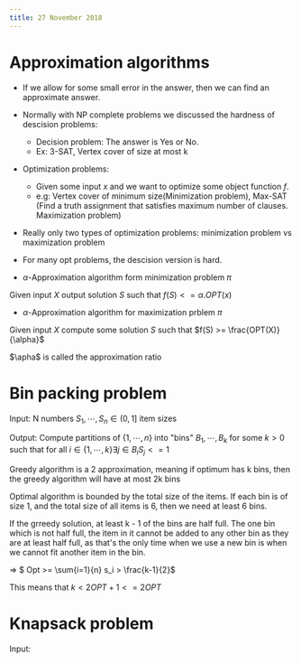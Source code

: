 ```yaml
---
title: 27 November 2018
---
```


# Approximation algorithms

* If we allow for some small error in the answer, then we can find an approximate answer.
* Normally with NP complete problems we discussed the hardness of descision problems:
    * Decision problem: The answer is Yes or No.
    * Ex: 3-SAT, Vertex cover of size at most k
* Optimization problems:
    * Given some input $x$ and we want to optimize some object function $f$.
    * e.g: Vertex cover of minimum size(Minimization problem), Max-SAT (Find a truth assignment that satisfies maximum number of clauses. Maximization problem)
* Really only two types of optimization problems: minimization problem vs maximization problem
* For many opt problems, the descision version is hard.


* $\alpha$-Approximation algorithm form minimization problem $\pi$

Given input $X$ output solution $S$ such that $f(S) <= \alpha . OPT(x)$

* $\alpha$-Approximation algorithm for maximization prblem $\pi$

Given input $X$ compute some solution $S$ such that $f(S) >= \frac{OPT(X)}{\alpha}$

$\apha$ is called the approximation ratio


# Bin packing problem

Input: N numbers $S_1, \cdots, S_n \in (0, 1]$ item sizes

Output: Compute partitions of $\{1, \cdots, n\}$ into "bins" $B_1, \cdots, B_k$ for some $k > 0$ such that for all $i \in \{1, \cdots, k\} \exists{j \in B_i} S_j <= 1$

Greedy algorithm is a 2 approximation, meaning if optimum has k bins, then the greedy algorithm will have at most 2k bins

Optimal algorithm is bounded by the total size of the items. If each bin is of size 1, and the total size of all items is 6, then we need at least 6 bins.

If the grreedy solution, at least k - 1 of the bins are half full. The one bin which is not half full, the item in it cannot be added to any other bin as they are at least half full, as that's the only time when we use a new bin is when we cannot fit another item in the bin.

=> $ Opt >= \sum{i=1}{n} s_i > \frac{k-1}{2}$

This means that $k < 2 OPT + 1 <= 2OPT$


# Knapsack problem

Input: 
